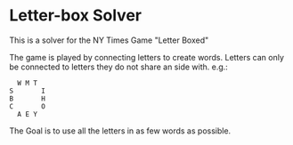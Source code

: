 # Letter-box Solver
This is a solver for the NY Times Game "Letter Boxed"

The game is played by connecting letters to create words. Letters can only be connected to letters they do not share an side with. e.g.:

      W M T
    S       I
    B       H
    C       O
      A E Y

The Goal is to use all the letters in as few words as possible.


  